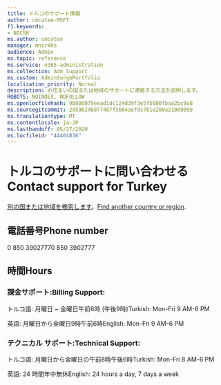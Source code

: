 ```yaml
---
title: トルコのサポート情報
author: cmcatee-MSFT
f1.keywords:
- NOCSH
ms.author: cmcatee
manager: mnirkhe
audience: Admin
ms.topic: reference
ms.service: o365-administration
ms.collection: Adm_Support
ms.custom: AdminSurgePortfolio
localization_priority: Normal
description: お住まいの国または地域のサポートに連絡する方法を説明します。
ROBOTS: NOINDEX, NOFOLLOW
ms.openlocfilehash: 9b800079eead1dc124d39f3e5f5600fbaa2bc9a8
ms.sourcegitcommit: 2d59b24b877487f3b84aefdc7b1e200a21009999
ms.translationtype: MT
ms.contentlocale: ja-JP
ms.lasthandoff: 05/27/2020
ms.locfileid: "44401836"
---
```

# <a name="contact-support-for-turkey"></a><span data-ttu-id="5ed04-103">トルコのサポートに問い合わせる</span><span class="sxs-lookup"><span data-stu-id="5ed04-103">Contact support for Turkey</span></span>

<span data-ttu-id="5ed04-104">[別の国または地域を検索します](../contact-support-for-business-products.md)。</span><span class="sxs-lookup"><span data-stu-id="5ed04-104">[Find another country or region](../contact-support-for-business-products.md).</span></span>

## <a name="phone-number"></a><span data-ttu-id="5ed04-105">電話番号</span><span class="sxs-lookup"><span data-stu-id="5ed04-105">Phone number</span></span>
<span data-ttu-id="5ed04-106">0 850 3902777</span><span class="sxs-lookup"><span data-stu-id="5ed04-106">0 850 3902777</span></span>

## <a name="hours"></a><span data-ttu-id="5ed04-107">時間</span><span class="sxs-lookup"><span data-stu-id="5ed04-107">Hours</span></span>
### <a name="billing-support"></a><span data-ttu-id="5ed04-108">課金サポート:</span><span class="sxs-lookup"><span data-stu-id="5ed04-108">Billing Support:</span></span>

<span data-ttu-id="5ed04-109">トルコ語: 月曜日 ~ 金曜日午前6時 (午後9時)</span><span class="sxs-lookup"><span data-stu-id="5ed04-109">Turkish: Mon-Fri 9 AM-6 PM</span></span>

<span data-ttu-id="5ed04-110">英語: 月曜日から金曜日9時午前6時</span><span class="sxs-lookup"><span data-stu-id="5ed04-110">English: Mon-Fri 9 AM-6 PM</span></span>

### <a name="technical-support"></a><span data-ttu-id="5ed04-111">テクニカル サポート:</span><span class="sxs-lookup"><span data-stu-id="5ed04-111">Technical Support:</span></span>

<span data-ttu-id="5ed04-112">トルコ語: 月曜日から金曜日の午前8時午後6時</span><span class="sxs-lookup"><span data-stu-id="5ed04-112">Turkish: Mon-Fri 8 AM-6 PM</span></span>

<span data-ttu-id="5ed04-113">英語: 24 時間年中無休</span><span class="sxs-lookup"><span data-stu-id="5ed04-113">English: 24 hours a day, 7 days a week</span></span>
